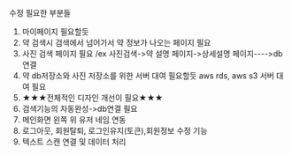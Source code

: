 수정 필요한 부분들
1. 마이페이지 필요할듯
2. 약 검색시 검색에서 넘어가서 약 정보가 나오는 페이지 필요
3. 사진 검색 페이지 필요 /ex 사진검색->약 설명 페이지->상세설명 페이지---->db연결
4. 약 db저장소와 사진 저장소를 위한 서버 대여 필요할듯 aws rds, aws s3 서버 대여 필요
5. ★★★전체적인 디자인 개선이 필요★★★
6. 검색기능의 자동완성->db연결 필요
7. 메인화면 왼쪽 위 유저 네임 연동
8. 로그아웃, 회원탈퇴, 로그인유지(토큰),회원정보 수정 기능
9. 텍스트 스캔 연결 및 데이터 처리
